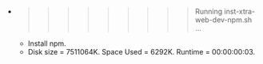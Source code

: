 * >>>>>>>>> Running inst-xtra-web-dev-npm.sh ...
  * Install npm.
  * Disk size = 7511064K. Space Used = 6292K. Runtime = 00:00:00:03.
